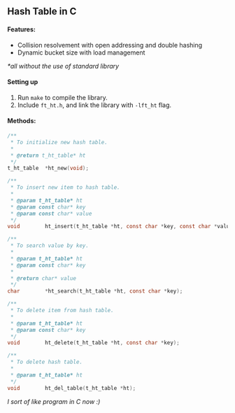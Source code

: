 ## Hash Table in C

#### Features: 
- Collision resolvement with open addressing and double hashing
- Dynamic bucket size with load management

<i>*all without the use of standard library</i>

#### Setting up
1. Run `make` to compile the library.
2. Include `ft_ht.h`, and link the library with `-lft_ht` flag.

#### Methods: 
```c
/**
 * To initialize new hash table.
 * 
 * @return t_ht_table* ht
 */
t_ht_table	*ht_new(void);

/**
 * To insert new item to hash table.
 * 
 * @param t_ht_table* ht
 * @param const char* key
 * @param const char* value
 */
void		ht_insert(t_ht_table *ht, const char *key, const char *value);

/**
 * To search value by key.
 * 
 * @param t_ht_table* ht
 * @param const char* key
 * 
 * @return char* value
 */
char		*ht_search(t_ht_table *ht, const char *key);

/**
 * To delete item from hash table.
 * 
 * @param t_ht_table* ht
 * @param const char* key
 */
void		ht_delete(t_ht_table *ht, const char *key);

/**
 * To delete hash table.
 * 
 * @param t_ht_table* ht
 */
void		ht_del_table(t_ht_table *ht);
```

<i>I sort of like program in C now :)</i>

